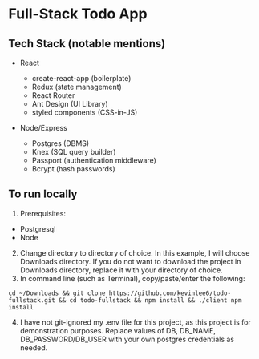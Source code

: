 # Full-Stack Todo App

## Tech Stack (notable mentions)

- React

  - create-react-app (boilerplate)
  - Redux (state management)
  - React Router
  - Ant Design (UI Library)
  - styled components (CSS-in-JS)

- Node/Express

  - Postgres (DBMS)
  - Knex (SQL query builder)
  - Passport (authentication middleware)
  - Bcrypt (hash passwords)

## To run locally

1. Prerequisites:

- Postgresql
- Node

2. Change directory to directory of choice. In this example, I will choose Downloads directory. If you do not want to download the project in Downloads directory, replace it with your directory of choice.
3. In command line (such as Terminal), copy/paste/enter the following:

```
cd ~/Downloads && git clone https://github.com/kevinlee6/todo-fullstack.git && cd todo-fullstack && npm install && ./client npm install
```

4. I have not git-ignored my .env file for this project, as this project is for demonstration purposes. Replace values of DB, DB_NAME, DB_PASSWORD/DB_USER with your own postgres credentials as needed.
